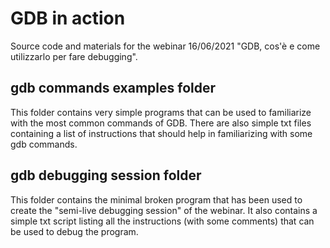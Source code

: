 # GDB in action

Source code and materials for the webinar 16/06/2021 "GDB, cos'è e come utilizzarlo per fare debugging".

## gdb commands examples folder

This folder contains very simple programs that can be used to familiarize with the most common commands of GDB. There are also simple txt files containing a list of instructions that should help in familiarizing with some gdb commands.

## gdb debugging session folder

This folder contains the minimal broken program that has been used to create the "semi-live debugging session" of the webinar. It also contains a simple txt script listing all the instructions (with some comments) that can be used to debug the program.
